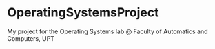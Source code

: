 # OperatingSystemsProject
My project for the Operating Systems lab @ Faculty of Automatics and Computers, UPT

